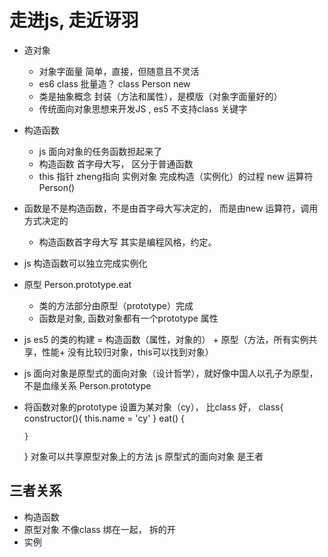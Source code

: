 # 走进js, 走近讶羽

- 造对象
  - 对象字面量
    简单，直接，但随意且不灵活
  - es6 class 
    批量造？ class Person 
    new 
  - 类是抽象概念 封装（方法和属性），是模版（对象字面量好的）
  - 传统面向对象思想来开发JS , es5 不支持class 关键字

- 构造函数
  - js 面向对象的任务函数担起来了
  - 构造函数 首字母大写， 区分于普通函数
  - this 指针 zheng指向 实例对象
    完成构造（实例化）的过程
    new 运算符 Person() 
  
- 函数是不是构造函数，不是由首字母大写决定的，
  而是由new 运算符，调用方式决定的
  - 构造函数首字母大写 其实是编程风格，约定。

- js 构造函数可以独立完成实例化 
- 原型
  Person.prototype.eat  

  - 类的方法部分由原型（prototype）完成
  - 函数是对象, 函数对象都有一个prototype 属性

- js es5 的类的构建 = 构造函数（属性，对象的） + 原型（方法，所有实例共享，性能+ 没有比较归对象，this可以找到对象）

- js 面向对象是原型式的面向对象（设计哲学），就好像中国人以孔子为原型，不是血缘关系
  Person.prototype 

- 将函数对象的prototype 设置为某对象（cy），
  比class 好， 
    class{
      constructor(){
        this.name = 'cy'
      }
      eat() {

      }

    }
    对象可以共享原型对象上的方法
    js 原型式的面向对象 是王者

## 三者关系
- 构造函数
- 原型对象 
  不像class 绑在一起， 拆的开 
- 实例 